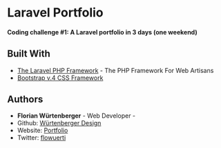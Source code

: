 # Laravel Portfolio

#### Coding challenge #1: A Laravel portfolio in 3 days (one weekend)

## Built With

-   [The Laravel PHP Framework](https://github.com/laravel) - The PHP Framework For Web Artisans
-   [Bootstrap v.4 CSS Framework](https://getbootstrap.com/)

## Authors
-   **Florian Würtenberger** - Web Developer -
- Github: [Würtenberger Design](https://github.com/wuertenberger-design)
- Website: [Portfolio](https://florian.wuertenberger.ch)
- Twitter: [flowuerti](https://twitter.com/flowuerti)
